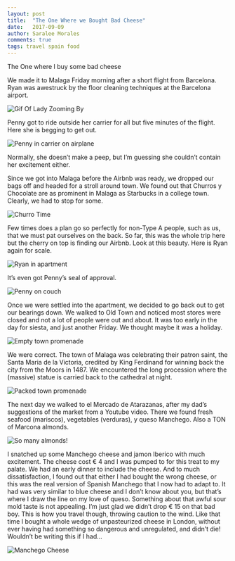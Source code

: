 ```yaml
---
layout: post
title:  "The One Where we Bought Bad Cheese"
date:   2017-09-09
author: Saralee Morales
comments: true
tags: travel spain food
---
```


The One where I buy some bad cheese


We made it to Malaga Friday morning after a short flight from Barcelona. Ryan was awestruck by the floor cleaning techniques at the Barcelona airport.


![Gif Of Lady Zooming By][sweeping_lady_gif]


Penny got to ride outside her carrier for all but five minutes of the flight. Here she is begging to get out.


![Penny in carrier on airplane][penny_in_carrier]


Normally, she doesn’t make a peep, but I’m guessing she couldn’t contain her excitement either.


Since we got into Malaga before the Airbnb was ready, we dropped our bags off and headed for a stroll around town. We found out that Churros y Chocolate are as prominent in Malaga as Starbucks in a college town. Clearly, we had to stop for some.


![Churro Time][churro_time]


Few times does a plan go so perfectly for non-Type A people, such as us, that we must pat ourselves on the back. So far, this was the whole trip here but the cherry on top is finding our Airbnb. Look at this beauty. Here is Ryan again for scale.


![Ryan in apartment][ryan_in_apartment]


It’s even got Penny’s seal of approval.


![Penny on couch][penny_on_couch]


Once we were settled into the apartment, we decided to go back out to get our bearings down. We walked to Old Town and noticed most stores were closed and not a lot of people were out and about. It was too early in the day for siesta, and just another Friday. We thought maybe it was a holiday.


![Empty town promenade][enpty_town_promenade]


We were correct. The town of Malaga was celebrating their patron saint, the Santa Maria de la Victoria, credited by King Ferdinand for winning back the city from the Moors in 1487. We encountered the long procession where the (massive) statue is carried back to the cathedral at night.


![Packed town promenade][packed_town_promenade]


The next day we walked to el Mercado de Atarazanas, after my dad’s suggestions of the market from a Youtube video. There we found fresh seafood (mariscos), vegetables (verduras), y queso Manchego. Also a TON of Marcona almonds.


![So many almonds!][almond_pile]


I snatched up some Manchego cheese and jamon Iberico with much excitement. The cheese cost € 4 and I was pumped to for this treat to my palate. We had an early dinner to include the cheese. And to much dissatisfaction, I found out that either I had bought the wrong cheese, or this was the real version of Spanish Manchego that I now had to adapt to. It had was very similar to blue cheese and I don’t know about you, but that’s where I draw the line on my love of queso. Something about that awful sour mold taste is not appealing. I’m just glad we didn’t drop € 15 on that bad boy. This is how you travel though, throwing caution to the wind. Like that time I bought a whole wedge of unpasteurized cheese in London, without ever having had something so dangerous and unregulated, and didn’t die! Wouldn’t be writing this if I had...

![Manchego Cheese][manchego]


[sweeping_lady_gif]:      https://media.giphy.com/media/3ov9k0ap6XEgjUoplC/giphy.gif
[penny_in_carrier]:       https://s3.amazonaws.com/fiveweeksabroad/09092017/penny_in_carrier.jpg
[churro_time]:            https://s3.amazonaws.com/fiveweeksabroad/09092017/churro_time.jpg
[ryan_in_apartment]:      https://s3.amazonaws.com/fiveweeksabroad/09092017/ryan_apartment.jpg
[penny_on_couch]:         https://s3.amazonaws.com/fiveweeksabroad/09092017/penny_on_couch.jpg
[enpty_town_promenade]:   https://s3.amazonaws.com/fiveweeksabroad/09092017/empty_promenade.jpg
[packed_town_promenade]:  https://s3.amazonaws.com/fiveweeksabroad/09092017/packed_promenade(1).jpg
[almond_pile]:            https://s3.amazonaws.com/fiveweeksabroad/09092017/almonds.jpg
[manchego]:               https://s3.amazonaws.com/fiveweeksabroad/09092017/manchego.jpg
